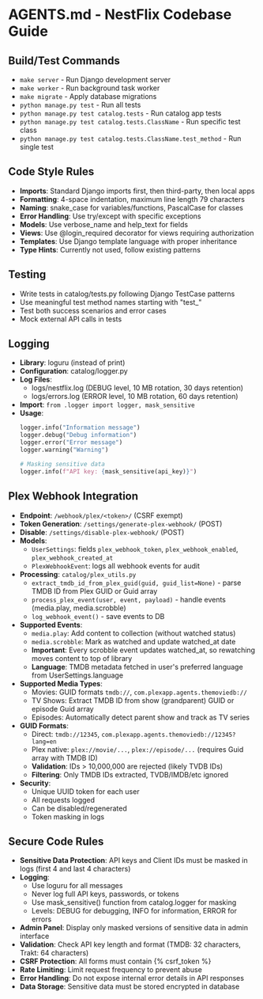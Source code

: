 # AGENTS.md - NestFlix Codebase Guide

## Build/Test Commands
- `make server` - Run Django development server
- `make worker` - Run background task worker
- `make migrate` - Apply database migrations
- `python manage.py test` - Run all tests
- `python manage.py test catalog.tests` - Run catalog app tests
- `python manage.py test catalog.tests.ClassName` - Run specific test class
- `python manage.py test catalog.tests.ClassName.test_method` - Run single test

## Code Style Rules
- **Imports**: Standard Django imports first, then third-party, then local apps
- **Formatting**: 4-space indentation, maximum line length 79 characters
- **Naming**: snake_case for variables/functions, PascalCase for classes
- **Error Handling**: Use try/except with specific exceptions
- **Models**: Use verbose_name and help_text for fields
- **Views**: Use @login_required decorator for views requiring authorization
- **Templates**: Use Django template language with proper inheritance
- **Type Hints**: Currently not used, follow existing patterns

## Testing
- Write tests in catalog/tests.py following Django TestCase patterns
- Use meaningful test method names starting with "test_"
- Test both success scenarios and error cases
- Mock external API calls in tests

## Logging
- **Library**: loguru (instead of print)
- **Configuration**: catalog/logger.py
- **Log Files**:
  - logs/nestflix.log (DEBUG level, 10 MB rotation, 30 days retention)
  - logs/errors.log (ERROR level, 10 MB rotation, 60 days retention)
- **Import**: `from .logger import logger, mask_sensitive`
- **Usage**:
  ```python
  logger.info("Information message")
  logger.debug("Debug information")
  logger.error("Error message")
  logger.warning("Warning")
  
  # Masking sensitive data
  logger.info(f"API key: {mask_sensitive(api_key)}")
  ```

## Plex Webhook Integration
- **Endpoint**: `/webhook/plex/<token>/` (CSRF exempt)
- **Token Generation**: `/settings/generate-plex-webhook/` (POST)
- **Disable**: `/settings/disable-plex-webhook/` (POST)
- **Models**:
  - `UserSettings`: fields `plex_webhook_token`, `plex_webhook_enabled`, `plex_webhook_created_at`
  - `PlexWebhookEvent`: logs all webhook events for audit
- **Processing**: `catalog/plex_utils.py`
  - `extract_tmdb_id_from_plex_guid(guid, guid_list=None)` - parse TMDB ID from Plex GUID or Guid array
  - `process_plex_event(user, event, payload)` - handle events (media.play, media.scrobble)
  - `log_webhook_event()` - save events to DB
- **Supported Events**:
  - `media.play`: Add content to collection (without watched status)
  - `media.scrobble`: Mark as watched and update watched_at date
  - **Important**: Every scrobble event updates watched_at, so rewatching moves content to top of library
  - **Language**: TMDB metadata fetched in user's preferred language from UserSettings.language
- **Supported Media Types**:
  - Movies: GUID formats `tmdb://`, `com.plexapp.agents.themoviedb://`
  - TV Shows: Extract TMDB ID from show (grandparent) GUID or episode Guid array
  - Episodes: Automatically detect parent show and track as TV series
- **GUID Formats**:
  - Direct: `tmdb://12345`, `com.plexapp.agents.themoviedb://12345?lang=en`
  - Plex native: `plex://movie/...`, `plex://episode/...` (requires Guid array with TMDB ID)
  - **Validation**: IDs > 10,000,000 are rejected (likely TVDB IDs)
  - **Filtering**: Only TMDB IDs extracted, TVDB/IMDB/etc ignored
- **Security**:
  - Unique UUID token for each user
  - All requests logged
  - Can be disabled/regenerated
  - Token masking in logs

## Secure Code Rules
- **Sensitive Data Protection**: API keys and Client IDs must be masked in logs (first 4 and last 4 characters)
- **Logging**: 
  - Use loguru for all messages
  - Never log full API keys, passwords, or tokens
  - Use mask_sensitive() function from catalog.logger for masking
  - Levels: DEBUG for debugging, INFO for information, ERROR for errors
- **Admin Panel**: Display only masked versions of sensitive data in admin interface
- **Validation**: Check API key length and format (TMDB: 32 characters, Trakt: 64 characters)
- **CSRF Protection**: All forms must contain {% csrf_token %}
- **Rate Limiting**: Limit request frequency to prevent abuse
- **Error Handling**: Do not expose internal error details in API responses
- **Data Storage**: Sensitive data must be stored encrypted in database
